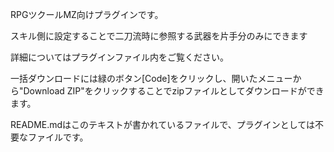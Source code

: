 RPGツクールMZ向けプラグインです。

スキル側に設定することで二刀流時に参照する武器を片手分のみにできます

詳細についてはプラグインファイル内をご覧ください。

一括ダウンロードには緑のボタン[Code]をクリックし、開いたメニューから"Download ZIP"をクリックすることでzipファイルとしてダウンロードができます。

README.mdはこのテキストが書かれているファイルで、プラグインとしては不要なファイルです。
